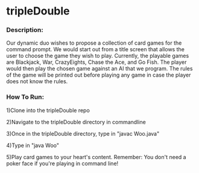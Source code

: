 # tripleDouble

### Description:

Our dynamic duo wishes to propose a collection of card games for the command prompt. We would start out from a title screen that allows the user to choose the game they wish to play. Currently, the playable games are Blackjack, War, CrazyEights, Chase the Ace, and Go Fish. The player would then play the chosen game against an AI that we program. The rules of the game will be printed out before playing any game in case the player does not know the rules.


### How To Run:

1)Clone into the tripleDouble repo

2)Navigate to the tripleDouble directory in commandline

3)Once in the tripleDouble directory, type in "javac Woo.java"

4)Type in "java Woo"

5)Play card games to your heart's content. Remember: You don't need a poker face if you're playing in command line!
